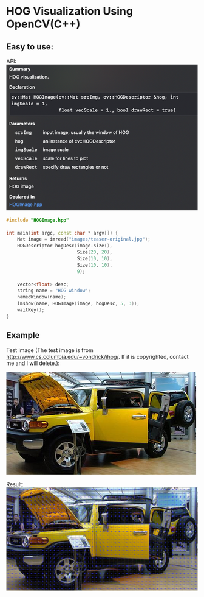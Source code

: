 # HOG Visualization Using OpenCV(C++)



## Easy to use:

API:
![API](./images/api.png)

```c++
#include "HOGImage.hpp"

int main(int argc, const char * argv[]) {
    Mat image = imread("images/teaser-original.jpg");
    HOGDescriptor hogDesc(image.size(),
                          Size(20, 20),
                          Size(10, 10),
                          Size(10, 10),
                          9);

    vector<float> desc;
    string name = "HOG window";
    namedWindow(name);
    imshow(name, HOGImage(image, hogDesc, 5, 3));
    waitKey();
}
```

## Example

Test image (The test image is from http://www.cs.columbia.edu/~vondrick/ihog/. If it is copyrighted, contact me and I will delete.):

![test_image](./images/teaser-original.jpg)

Result:
![hogImg](./images/hogImg.jpg)


